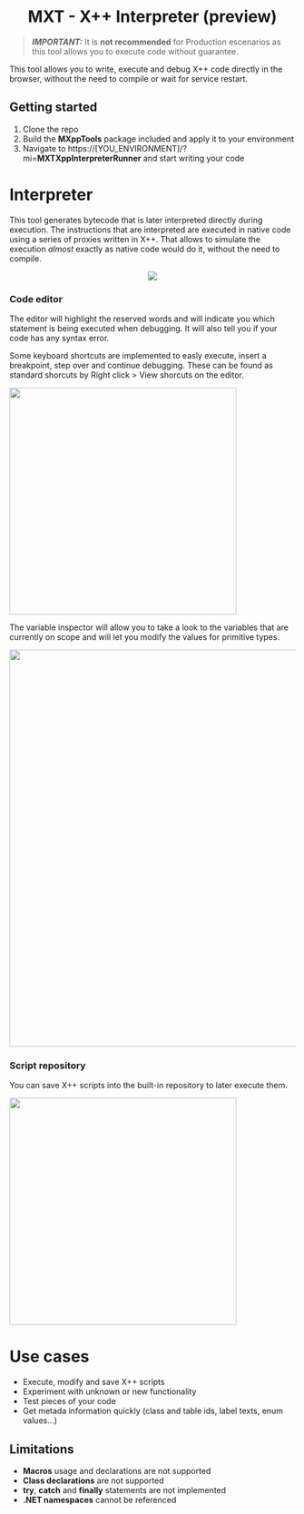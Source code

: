 <h1 align="center">MXT - X++ Interpreter (preview)</h1>

 > **_IMPORTANT:_** It is **not recommended** for Production escenarios as this tool allows you to execute code without guarantee.

This tool allows you to write, execute and debug X++ code directly in the browser, without the need to compile or wait for service restart.

## Getting started
1. Clone the repo
2. Build the **MXppTools** package included and apply it to your environment
3. Navigate to https://[YOU_ENVIRONMENT]/?mi=**MXTXppInterpreterRunner** and start writing your code

# Interpreter
This tool generates bytecode that is later interpreted directly during execution. The instructions that are interpreted are executed in native code using a series of proxies written in X++. That allows to simulate the execution *almost* exactly as native code would do it, without the need to compile.

<p align="center"><img src="https://github.com/milnet92/MXTXppInterpreter/assets/10449294/d4d0eff0-0320-43f7-a2d8-0300b601e84a"</img></p>

### Code editor
<p>The editor will highlight the reserved words and will indicate you which statement is being executed when debugging. It will also tell you if your code has any syntax error.</p>

<p>Some keyboard shortcuts are implemented to easly execute, insert a breakpoint, step over and continue debugging. These can be found as standard shorcuts by Right click > View shorcuts on the editor.</p>
<img width="400" src="https://github.com/milnet92/MXTXppInterpreter/assets/10449294/7440d562-db83-4972-b07b-97b9acdd05c9"/>

<p>The variable inspector will allow you to take a look to the variables that are currently on scope and will let you modify the values for primitive types.</p>
<img width="700" src="https://github.com/milnet92/MXTXppInterpreter/assets/10449294/66b815ea-169a-4366-a1f0-1cac12b39fa7"/>

### Script repository
<p>You can save X++ scripts into the built-in repository to later execute them.</p>
<img width="400" src="https://github.com/milnet92/MXTXppInterpreter/assets/10449294/dab3be52-5c99-4b57-932d-d298771793c3"/>

# Use cases
* Execute, modify and save X++ scripts
* Experiment with unknown or new functionality
* Test pieces of your code
* Get metada information quickly (class and table ids, label texts, enum values...)

## Limitations
* **Macros** usage and declarations are not supported
* **Class declarations** are not supported
* **try**, **catch** and **finally** statements are not implemented
* **.NET namespaces** cannot be referenced
